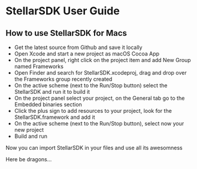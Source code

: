 # StellarSDK User Guide

## How to use StellarSDK for Macs

- Get the latest source from Github and save it locally
- Open Xcode and start a new project as macOS Cocoa App
- On the project panel, right click on the project item and add New Group named Frameworks
- Open Finder and search for StellarSDK.xcodeproj, drag and drop over the Frameworks group recently created
- On the active scheme (next to the Run/Stop button) select the StellarSDK and run it to build it
- On the project panel select your project, on the General tab go to the Embedded binaries section
- Click the plus sign to add resources to your project, look for the StellarSDK.framework and add it
- On the active scheme (next to the Run/Stop button), select now your new project
- Build and run

Now you can import StellarSDK in your files and use all its awesomness

Here be dragons...
